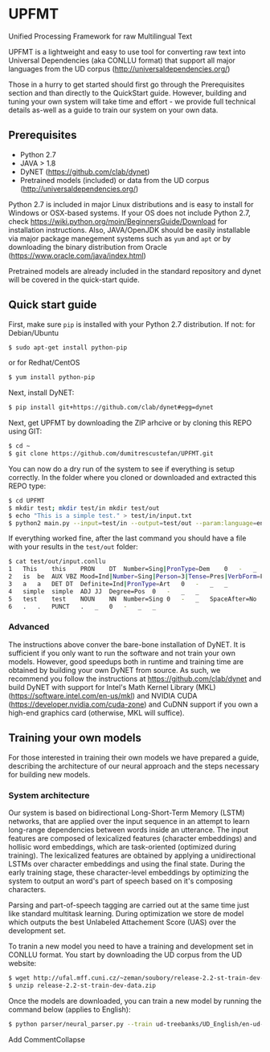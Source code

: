 # UPFMT
Unified Processing Framework for raw Multilingual Text

UPFMT is a lightweight and easy to use tool for converting raw text into Universal Dependencies (aka CONLLU format) that support all major languages from the UD corpus (http://universaldependencies.org/)

Those in a hurry to get started should first go through the Prerequisites section and than directly to the QuickStart guide. However, building and tuning your own system will take time and effort - we provide full technical details as-well as a guide to train our system on your own data.

## Prerequisites
- Python 2.7
- JAVA > 1.8
- DyNET (https://github.com/clab/dynet)
- Pretrained models (included) or data from the UD corpus (http://universaldependencies.org/)

Python 2.7 is included in major Linux distributions and is easy to install for Windows or OSX-based systems. If your OS does not include Python 2.7, check https://wiki.python.org/moin/BeginnersGuide/Download for installation instructions.
Also, JAVA/OpenJDK should be easily installable via major package manegement systems such as ```yum``` and ```apt``` or by downloading the binary distribution from Oracle (https://www.oracle.com/java/index.html)

Pretrained models are already included in the standard repository and dynet will be covered in the quick-start quide.

## Quick start guide

First, make sure ```pip``` is installed with your Python 2.7 distribution. If not:
for Debian/Ubuntu
```sh
$ sudo apt-get install python-pip
```
or for Redhat/CentOS
```sh
$ yum install python-pip
```
Next, install DyNET:
```sh
$ pip install git+https://github.com/clab/dynet#egg=dynet
```
Next, get UPFMT by downloading the ZIP arhcive or by cloning this REPO using GIT:
```sh
$ cd ~
$ git clone https://github.com/dumitrescustefan/UPFMT.git
```
You can now do a dry run of the system to see if everything is setup correctly. In the folder where you cloned or downloaded and extracted this REPO type:
```sh
$ cd UPFMT
$ mkdir test; mkdir test/in mkdir test/out
$ echo "This is a simple test." > test/in/input.txt
$ python2 main.py --input=test/in --output=test/out --param:language=en
```

If everything worked fine, after the last command you should have a file with your results in the ```test/out``` folder:
```sh
$ cat test/out/input.conllu
1	This	this	PRON	DT	Number=Sing|PronType=Dem	0	-	_	_
2	is	be	AUX	VBZ	Mood=Ind|Number=Sing|Person=3|Tense=Pres|VerbForm=Fin	0	-	_	_
3	a	a	DET	DT	Definite=Ind|PronType=Art	0	-	_	_
4	simple	simple	ADJ	JJ	Degree=Pos	0	-	_	_
5	test	test	NOUN	NN	Number=Sing	0	-	_	SpaceAfter=No
6	.	.	PUNCT	.	_	0	-	_	_
```

### Advanced
The instructions above conver the bare-bone installation of DyNET. It is sufficient if you only want to run the software and not train your own models. However, good speedups both in runtime and training time are obtained by building your own DyNET from source. As such, we recommend you follow the instructions at https://github.com/clab/dynet and build DyNET with support for Intel's Math Kernel Library (MKL) (https://software.intel.com/en-us/mkl) and NVIDIA CUDA (https://developer.nvidia.com/cuda-zone) and CuDNN support if you own a high-end graphics card (otherwise, MKL will suffice).

## Training your own models

For those interested in training their own models we have prepared a guide, describing the architecture of our neural approach and the steps necessary for building new models.

### System architecture
Our system is based on bidirectional Long-Short-Term Memory (LSTM) networks, that are applied over the input sequence in an attempt to learn long-range dependencies between words inside an utterance. The input features are composed of lexicalized features (character embeddings) and hollisic word embeddings, which are task-oriented (optimized during training). The lexicalized features are obtained by applying a unidirectional LSTMs over character embeddings and using the final state. During the early training stage, these character-level embeddings by optimizing the system to output an word's part of speech based on it's composing characters.

Parsing and part-of-speech tagging are carried out at the same time just like standard multitask learning. During optimization we store de model which outputs the best Unlabeled Attachement Score (UAS) over the development set.

To tranin a new model you need to have a training and development set in CONLLU format. You start by downloading the UD corpus from the UD website:
```sh
$ wget http://ufal.mff.cuni.cz/~zeman/soubory/release-2.2-st-train-dev-data.zip
$ unzip release-2.2-st-train-dev-data.zip
```
Once the models are downloaded, you can train a new model by running the command below (applies to English):
```sh
$ python parser/neural_parser.py --train ud-treebanks/UD_English/en-ud-train.conllu ud-treebanks/UD_English/en-ud-train.conllu models/en/parser 20
```


Add CommentCollapse 

